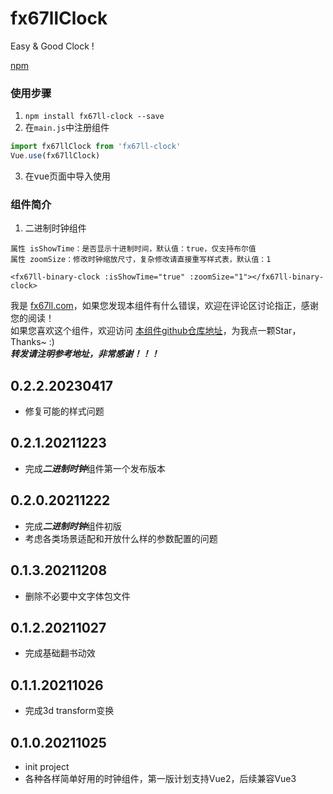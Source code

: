 # fx67llClock
Easy & Good Clock !

[npm](https://www.npmjs.com/package/fx67ll-clock "npm")  


### 使用步骤
1. `npm install fx67ll-clock --save`
2. 在`main.js`中注册组件

```JavaScript
import fx67llClock from 'fx67ll-clock'
Vue.use(fx67llClock)
```

3. 在vue页面中导入使用


### 组件简介
1. 二进制时钟组件

```Vue
属性 isShowTime：是否显示十进制时间，默认值：true，仅支持布尔值
属性 zoomSize：修改时钟缩放尺寸，复杂修改请直接重写样式表，默认值：1

<fx67ll-binary-clock :isShowTime="true" :zoomSize="1"></fx67ll-binary-clock>
```

我是 [fx67ll.com](https://fx67ll.com)，如果您发现本组件有什么错误，欢迎在评论区讨论指正，感谢您的阅读！  
如果您喜欢这个组件，欢迎访问 [本组件github仓库地址](https://github.com/fx67ll/fx67llClock)，为我点一颗Star，Thanks~ :)  
***转发请注明参考地址，非常感谢！！！***


## 0.2.2.20230417
* 修复可能的样式问题  

## 0.2.1.20211223
* 完成***二进制时钟***组件第一个发布版本  

## 0.2.0.20211222
* 完成***二进制时钟***组件初版  
* 考虑各类场景适配和开放什么样的参数配置的问题  

## 0.1.3.20211208
* 删除不必要中文字体包文件

## 0.1.2.20211027
* 完成基础翻书动效    

## 0.1.1.20211026
* 完成3d transform变换  

## 0.1.0.20211025
* init project
* 各种各样简单好用的时钟组件，第一版计划支持Vue2，后续兼容Vue3
